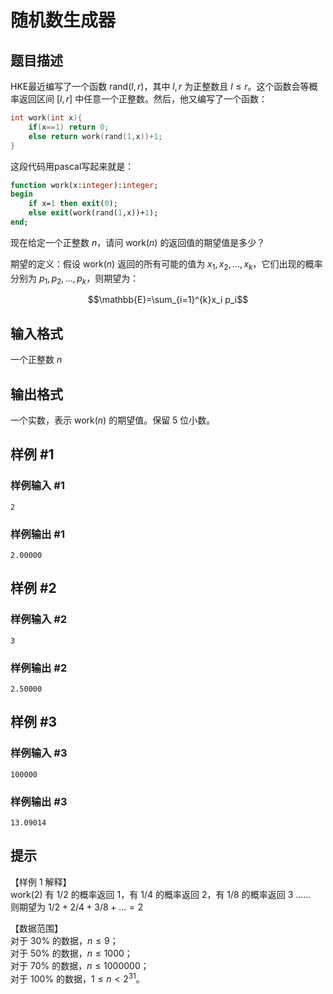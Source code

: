 # 随机数生成器

## 题目描述

HKE最近编写了一个函数 $\text{rand}(l,r)$，其中 $l,r$ 为正整数且 $l \le r$。这个函数会等概率返回区间 $[l,r]$ 中任意一个正整数。然后，他又编写了一个函数：

```cpp
int work(int x){
    if(x==1) return 0;
    else return work(rand(1,x))+1;
}
```
这段代码用pascal写起来就是：
```pascal
function work(x:integer):integer;
begin
    if x=1 then exit(0);
    else exit(work(rand(1,x))+1);
end;
```
现在给定一个正整数 $n$，请问 $\text{work}(n)$ 的返回值的期望值是多少？

期望的定义：假设 $\text{work}(n)$ 返回的所有可能的值为 $x_1,x_2,\dots ,x_k$，它们出现的概率分别为 $p_1,p_2,\dots,p_k$，则期望为：

$$\mathbb{E}=\sum_{i=1}^{k}x_i p_i$$


## 输入格式

一个正整数 $n$


## 输出格式

一个实数，表示 $\text{work}(n)$ 的期望值。保留 $5$ 位小数。


## 样例 #1

### 样例输入 #1
```
2
```

### 样例输出 #1

```
2.00000
```

## 样例 #2

### 样例输入 #2
```
3
```

### 样例输出 #2

```
2.50000
```

## 样例 #3

### 样例输入 #3
```
100000
```

### 样例输出 #3

```
13.09014
```

## 提示

【样例 $1$ 解释】  
$\text{work}(2)$ 有 $1/2$ 的概率返回 $1$，有 $1/4$ 的概率返回 $2$，有 $1/8$ 的概率返回 $3$ ……  
则期望为 $1/2+2/4+3/8+ \dots =2$

【数据范围】  
对于 $30\%$ 的数据，$n \le 9$；  
对于 $50\%$ 的数据，$n \le 1000$；  
对于 $70\%$ 的数据，$n \le 1000000$；  
对于 $100\%$ 的数据，$1\le n < 2^{31}$。

